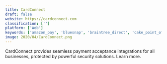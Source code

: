 ```yaml
---
title: CardConnect
draft: false 
website: https://cardconnect.com
classification: ['']
platform: ['Web']
keywords: ['amazon_pay', 'bluesnap', 'braintree_direct', 'cake_point_of_sale', 'chargent', 'heartland_dinerware', 'icverify', 'lavu', 'levelup', 'lightspeed_restaurant', 'ncr_aloha_pos', 'positouch', 'paypal_here', 'pinpayments', 'revel_systems', 'silverware', 'square', 'upserve', 'wepay', 'worldpay']
image: 2020/04/CardConnect.png
---
```

CardConnect provides seamless payment acceptance integrations for all businesses, protected by powerful security solutions. Learn more.